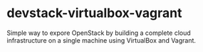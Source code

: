 devstack-virtualbox-vagrant
===========================

Simple way to expore OpenStack by building a complete cloud infrastructure on a single machine using VirtualBox and Vagrant.
